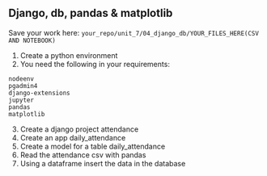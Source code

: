 ## Django, db, pandas & matplotlib

Save your work here: ```your_repo/unit_7/04_django_db/YOUR_FILES_HERE(CSV AND NOTEBOOK)```

1. Create a python environment
2. You need the following in your requirements:

```
nodeenv
pgadmin4
django-extensions
jupyter
pandas
matplotlib
```

3. Create a django project attendance
4. Create an app daily_attendance
5. Create a model for a table daily_attendance
6. Read the attendance csv with pandas
7. Using a dataframe insert the data in the database
